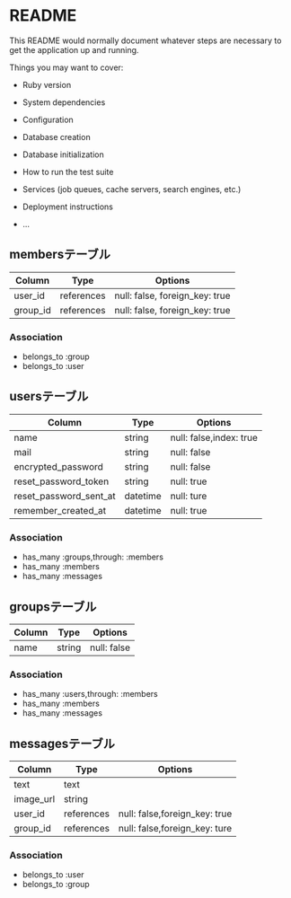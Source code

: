 # README

This README would normally document whatever steps are necessary to get the
application up and running.

Things you may want to cover:

* Ruby version

* System dependencies

* Configuration

* Database creation

* Database initialization

* How to run the test suite

* Services (job queues, cache servers, search engines, etc.)

* Deployment instructions

* ...

## membersテーブル

|Column|Type|Options|
|------|----|-------|
|user_id|references|null: false, foreign_key: true|
|group_id|references|null: false, foreign_key: true|

### Association
- belongs_to :group
- belongs_to :user

## usersテーブル

|Column|Type|Options|
|------|----|-------|
|name|string|null: false,index: true|
|mail|string|null: false|
|encrypted_password|string|null: false|
|reset_password_token|string|null: true|
|reset_password_sent_at|datetime|null: ture|
|remember_created_at|datetime|null: true|




### Association
- has_many :groups,through: :members
- has_many :members
- has_many :messages

## groupsテーブル
|Column|Type|Options|
|------|----|-------|
|name|string|null: false|



### Association
- has_many :users,through: :members
- has_many :members
- has_many :messages

## messagesテーブル
|Column|Type|Options|
|------|----|-------|
|text|text||
|image_url|string||
|user_id|references|null: false,foreign_key: true|
|group_id|references|null: false,foreign_key: ture|


### Association
- belongs_to :user
- belongs_to :group